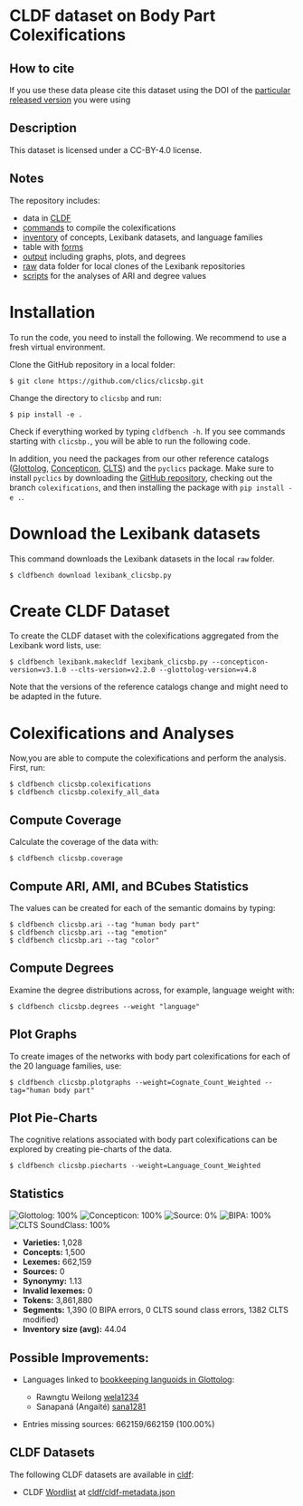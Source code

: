# CLDF dataset on Body Part Colexifications

## How to cite

If you use these data please cite
this dataset using the DOI of the [particular released version](../../releases/) you were using

## Description

This dataset is licensed under a CC-BY-4.0 license.

## Notes

The repository includes:

- data in [CLDF](/cldf)
- [commands](/clicsbpcommands) to compile the colexifications
- [inventory](/etc) of concepts, Lexibank datasets, and language families 
- table with [forms](/examples/clicsbp.tsv)
- [output](/output) including graphs, plots, and degrees
- [raw](/raw) data folder for local clones of the Lexibank repositories
- [scripts](/scripts) for the analyses of ARI and degree values


# Installation

To run the code, you need to install the following. We recommend to use a fresh virtual environment.

Clone the GitHub repository in a local folder:

```
$ git clone https://github.com/clics/clicsbp.git
```

Change the directory to `clicsbp` and run:

```
$ pip install -e .
```

Check if everything worked by typing `cldfbench -h`. If you see commands starting with `clicsbp.`, you will be able to run the following code.

In addition, you need the packages from our other reference catalogs ([Glottolog](https://pypi.org/project/pyglottolog/), [Concepticon](https://pypi.org/project/pyconcepticon/), [CLTS](https://pypi.org/project/pyclts/)) and the `pyclics` package. Make sure to install `pyclics` by downloading the [GitHub repository](https://github.com/clics/pyclics), checking out the branch `colexifications`, and then installing the package with `pip install -e .`.


# Download the Lexibank datasets

This command downloads the Lexibank datasets in the local `raw` folder. 

```
$ cldfbench download lexibank_clicsbp.py
```


# Create CLDF Dataset

To create the CLDF dataset with the colexifications aggregated from the Lexibank word lists, use:

```
$ cldfbench lexibank.makecldf lexibank_clicsbp.py --concepticon-version=v3.1.0 --clts-version=v2.2.0 --glottolog-version=v4.8
```

Note that the versions of the reference catalogs change and might need to be adapted in the future.


# Colexifications and Analyses

Now,you are able to compute the colexifications and perform the analysis. First, run:

```
$ cldfbench clicsbp.colexifications
$ cldfbench clicsbp.colexify_all_data
```

## Compute Coverage

Calculate the coverage of the data with:

```
$ cldfbench clicsbp.coverage
```

## Compute ARI, AMI, and BCubes Statistics

The values can be created for each of the semantic domains by typing:

```
$ cldfbench clicsbp.ari --tag "human body part"
$ cldfbench clicsbp.ari --tag "emotion"
$ cldfbench clicsbp.ari --tag "color"
```

## Compute Degrees

Examine the degree distributions across, for example, language weight with:

```
$ cldfbench clicsbp.degrees --weight "language"
```

## Plot Graphs

To create images of the networks with body part colexifications for each of the 20 language families, use:

```
$ cldfbench clicsbp.plotgraphs --weight=Cognate_Count_Weighted --tag="human body part"
```

## Plot Pie-Charts

The cognitive relations associated with body part colexifications can be explored by creating pie-charts of the data.

```
$ cldfbench clicsbp.piecharts --weight=Language_Count_Weighted
```



## Statistics


![Glottolog: 100%](https://img.shields.io/badge/Glottolog-100%25-brightgreen.svg "Glottolog: 100%")
![Concepticon: 100%](https://img.shields.io/badge/Concepticon-100%25-brightgreen.svg "Concepticon: 100%")
![Source: 0%](https://img.shields.io/badge/Source-0%25-red.svg "Source: 0%")
![BIPA: 100%](https://img.shields.io/badge/BIPA-100%25-brightgreen.svg "BIPA: 100%")
![CLTS SoundClass: 100%](https://img.shields.io/badge/CLTS%20SoundClass-100%25-brightgreen.svg "CLTS SoundClass: 100%")

- **Varieties:** 1,028
- **Concepts:** 1,500
- **Lexemes:** 662,159
- **Sources:** 0
- **Synonymy:** 1.13
- **Invalid lexemes:** 0
- **Tokens:** 3,861,880
- **Segments:** 1,390 (0 BIPA errors, 0 CLTS sound class errors, 1382 CLTS modified)
- **Inventory size (avg):** 44.04

## Possible Improvements:

- Languages linked to [bookkeeping languoids in Glottolog](http://glottolog.org/glottolog/glottologinformation#bookkeepinglanguoids):
  - Rawngtu Weilong [wela1234](http://glottolog.org/resource/languoid/id/wela1234)
  - Sanapaná (Angaité) [sana1281](http://glottolog.org/resource/languoid/id/sana1281)


- Entries missing sources: 662159/662159 (100.00%)

## CLDF Datasets

The following CLDF datasets are available in [cldf](cldf):

- CLDF [Wordlist](https://github.com/cldf/cldf/tree/master/modules/Wordlist) at [cldf/cldf-metadata.json](cldf/cldf-metadata.json)